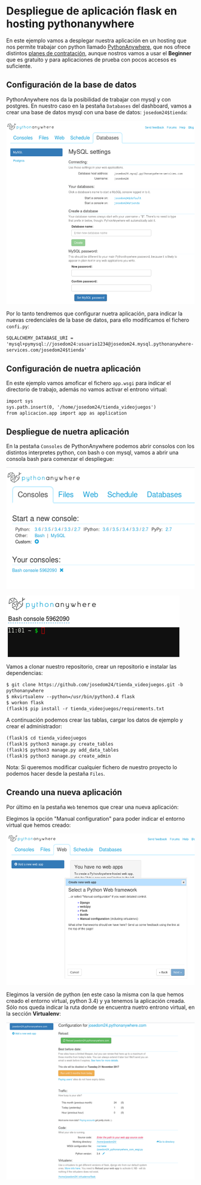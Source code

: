 # Despliegue de aplicación flask en hosting pythonanywhere

En este ejemplo vamos a desplegar nuestra aplicación en un hosting que nos permite trabajar con python llamado [PythonAnywhere](https://www.pythonanywhere.com/), que nos ofrece distintos [planes de contratación](https://www.pythonanywhere.com/pricing/), aunque nostros vamos a usar el **Beginner** que es gratuito y para aplicaciones de prueba con pocos accesos es suficiente.

## Configuración de la base de datos

PythonAnywhere nos da la posibilidad de trabajar con mysql y con postgres. En nuestro caso en la pestaña `Databases` del dashboard, vamos a crear una base de datos mysql con una base de datos: `josedom24$tienda`:

![bd](img/bd.png)

Por lo tanto tendremos que configurar nuetra aplicación, para indicar la nuevas credenciales de la base de datos, para ello modificamos el fichero `confi.py`:

	SQLALCHEMY_DATABASE_URI = 'mysql+pymysql://josedom24:usuario1234@josedom24.mysql.pythonanywhere-services.com/josedom24$tienda'

## Configuración de nuetra aplicación

En este ejemplo vamos amoficar el fichero `app.wsgi` para indicar el directorio de trabajo, además no vamos activar el entrono virtual:

	import sys
	sys.path.insert(0, '/home/josedom24/tienda_videojuegos')
	from aplicacion.app import app as application

## Despliegue de nuetra aplicación

En la pestaña `Consoles` de PythonAnywhere podemos abrir consolos con los distintos interpretes python, con bash o con mysql, vamos a abrir una consola bash para comenzar el despliegue:

![consoles](img/consoles.png)

![consoles2](img/consoles2.png)

Vamos a clonar nuestro repositorio, crear un repositorio e instalar las dependencias:

	$ git clone https://github.com/josedom24/tienda_videojuegos.git -b pythonanywhere
	$ mkvirtualenv --python=/usr/bin/python3.4 flask
	$ workon flask
	(flask)$ pip install -r tienda_videojuegos/requirements.txt

A continuación podemos crear las tablas, cargar los datos de ejemplo y crear el administrador:

	(flask)$ cd tienda_videojuegos
	(flask)$ python3 manage.py create_tables
	(flask)$ python3 manage.py add_data_tables
	(flask)$ python3 manage.py create_admin

Nota: Si queremos modificar cualquier fichero de nuestro proyecto lo podemos hacer desde la pestaña `Files`.

## Creando una nueva aplicación

Por último en la pestaña `Web` tenemos que crear una nueva aplicación:

Elegimos la opción "Manual configuration" para poder indicar el entorno virtual que hemos creado:

![web1](img/web1.png)

Elegimos la versión de python (en este caso la misma con la que hemos creado el entorno virtual, python 3.4) y ya tenemos la aplicación creada. Sólo nos queda indicar la ruta donde se encuentra nuetro entrono virtual, en la sección **Virtualenv**:

![web2](img/web2.png)

